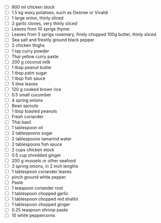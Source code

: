 - [ ] 800 ml chicken stock
- [ ] 1.5 kg waxy potatoes, such as Desiree or Vivaldi
- [ ] 1 large onion, thinly sliced
- [ ] 2  garlic cloves, very thinly sliced
- [ ] Leaves from 10 sprigs thyme
- [ ] Leaves from 5 sprigs rosemary, finely chopped 100g butter, thinly sliced
- [ ] Sea salt and freshly ground black pepper
- [ ] 2  chicken thighs
- [ ] 1 tsp curry powder
- [ ] Thai yellow curry paste
- [ ] 200 g coconut milk
- [ ] 1 tbsp peanut butter
- [ ] 1 tbsp palm sugar
- [ ] 1 tbsp fish sauce
- [ ] 5  lime leaves
- [ ] 120 g cooked brown rice
- [ ] 0.5 small cucumber
- [ ] 4  spring onions
- [ ] Bean sprouts
- [ ] 1 tbsp toasted peanuts
- [ ] Fresh coriander
- [ ] Thai basil
- [ ] 1 tablespoon oil
- [ ] 2 tablespoons sugar
- [ ] 2 tablespoons tamarind water
- [ ] 2 tablespoons fish sauce
- [ ] 2 cups chicken stock
- [ ] 0.5 cup shredded ginger
- [ ] 200 g mussels or other seafood
- [ ] 3  spring onions, in 2 inch lengths
- [ ] 1 tablespoon coriander leaves
- [ ] pinch ground white pepper
- [ ] Paste
- [ ] 1 teaspoon coriander root
- [ ] 1 tablespoon chopped garlic
- [ ] 1 tablespoon chopped red shallot
- [ ] 1 tablespoon chopped ginger
- [ ] 0.25 teaspoon shrimp paste
- [ ] 10  white peppercorns

